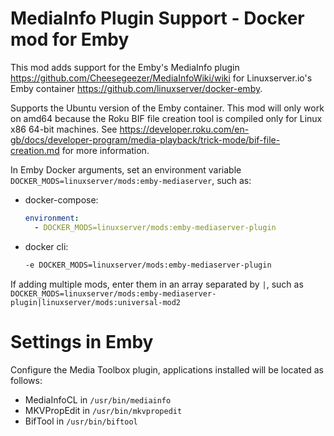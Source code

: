 # MediaInfo Plugin Support - Docker mod for Emby

This mod adds support for the Emby's MediaInfo plugin https://github.com/Cheesegeezer/MediaInfoWiki/wiki for Linuxserver.io's Emby container https://github.com/linuxserver/docker-emby.

Supports the Ubuntu version of the Emby container.  This mod will only work on amd64 because the Roku BIF file creation tool is compiled only for Linux x86 64-bit machines.  See https://developer.roku.com/en-gb/docs/developer-program/media-playback/trick-mode/bif-file-creation.md for more information.

In Emby Docker arguments, set an environment variable `DOCKER_MODS=linuxserver/mods:emby-mediaserver`, such as:
- docker-compose:
  ```yaml
  environment:
    - DOCKER_MODS=linuxserver/mods:emby-mediaserver-plugin
  ```
- docker cli:
  ```sh
  -e DOCKER_MODS=linuxserver/mods:emby-mediaserver-plugin
  ```

If adding multiple mods, enter them in an array separated by `|`, such as `DOCKER_MODS=linuxserver/mods:emby-mediaserver-plugin|linuxserver/mods:universal-mod2`

# Settings in Emby
Configure the Media Toolbox plugin, applications installed will be located as follows:
- MediaInfoCL in `/usr/bin/mediainfo`
- MKVPropEdit in `/usr/bin/mkvpropedit`
- BifTool in `/usr/bin/biftool`
